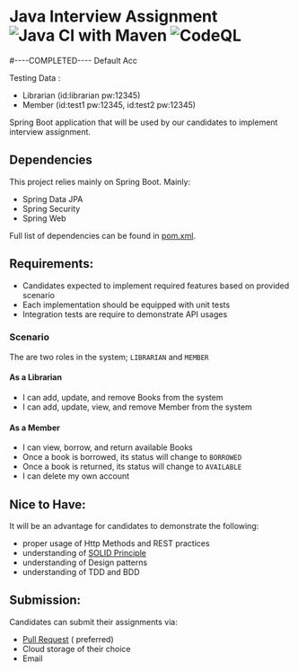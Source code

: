 # Java Interview Assignment ![Java CI with Maven](https://github.com/pos-my/boot-rest-api-interview/workflows/Java%20CI%20with%20Maven/badge.svg) ![CodeQL](https://github.com/pos-my/boot-rest-api-interview/workflows/CodeQL/badge.svg)

#----COMPLETED----
Default Acc

Testing Data :

- Librarian (id:librarian pw:12345)
- Member (id:test1 pw:12345, id:test2 pw:12345)

Spring Boot application that will be used by our candidates to implement interview assignment.

## Dependencies

This project relies mainly on Spring Boot. Mainly:

- Spring Data JPA
- Spring Security
- Spring Web

Full list of dependencies can be found in [pom.xml][1].

## Requirements:

- Candidates expected to implement required features based on provided scenario
- Each implementation should be equipped with unit tests
- Integration tests are require to demonstrate API usages

### Scenario

The are two roles in the system; `LIBRARIAN` and `MEMBER`

#### As a Librarian

- I can add, update, and remove Books from the system
- I can add, update, view, and remove Member from the system

#### As a Member

- I can view, borrow, and return available Books
- Once a book is borrowed, its status will change to `BORROWED`
- Once a book is returned, its status will change to `AVAILABLE`
- I can delete my own account

## Nice to Have:

It will be an advantage for candidates to demonstrate the following:

- proper usage of Http Methods and REST practices
- understanding of [SOLID Principle][2]
- understanding of Design patterns
- understanding of TDD and BDD

## Submission:

Candidates can submit their assignments via:

- [Pull Request](https://docs.github.com/en/github/collaborating-with-issues-and-pull-requests/about-pull-requests) (
  preferred)
- Cloud storage of their choice
- Email

[1]: pom.xml

[2]: https://en.wikipedia.org/wiki/SOLID
